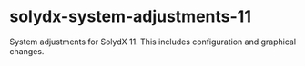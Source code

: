 # solydx-system-adjustments-11
System adjustments for SolydX 11.
This includes configuration and graphical changes.

